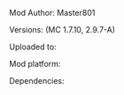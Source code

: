 Mod Author: Master801

Versions: (MC 1.7.10, 2.9.7-A)

Uploaded to: 

Mod platform: 

Dependencies:
